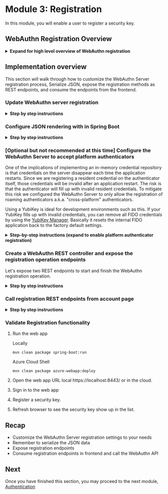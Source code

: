 # Module 3: Registration
In this module, you will enable a user to register a security key.

## WebAuthn Registration Overview

<details>
<summary><strong>Expand for high level overview of WebAuthn registration</strong></summary><p>

### Registration

Initiate a registration ceremony:

```java
byte[] userHandle = new byte[64];
random.nextBytes(userHandle);

PublicKeyCredentialCreationOptions request = rp.startRegistration(StartRegistrationOptions.builder()
    .user(UserIdentity.builder()
        .name("alice")
        .displayName("Alice Hypothetical")
        .id(new ByteArray(userHandle))
        .build())
    .build());
```

Serialize `request` to JSON and send it to the client:

```java
import com.fasterxml.jackson.databind.ObjectMapper;

@Bean 
public ObjectMapper objectMapper() {
    ObjectMapper mapper = new ObjectMapper();
    mapper.registerModule(new Jdk8Module());
    mapper.setVisibility(PropertyAccessor.FIELD, Visibility.ANY);
    mapper.configure(SerializationFeature.FAIL_ON_EMPTY_BEANS, false);
    mapper.setSerializationInclusion(Include.NON_NULL);
    mapper.setSerializationInclusion(Include.NON_ABSENT);
    return mapper;
}
```

Get the response from the client:

```java
String responseJson = /* ... */;
PublicKeyCredential<AuthenticatorAttestationResponse, ClientRegistrationExtensionOutputs> pkc =
    jsonMapper.readValue(responseJson, new TypeReference<PublicKeyCredential<AuthenticatorAttestationResponse, ClientRegistrationExtensionOutputs>>(){});
```

Validate the response:

```java
try {
    RegistrationResult result = rp.finishRegistration(FinishRegistrationOptions.builder()
        .request(request)
        .response(pkc)
        .build());
} catch (RegistrationFailedException e) { /* ... */ }
```

Update your database:

```java
storeCredential("alice", result.getKeyId(), result.getPublicKeyCose());
```

</p></details>


## Implementation overview
This section will walk through how to customize the WebAuthn Server registration process, Serialize JSON, expose the registration methods as REST endpoints, and consume the endpoints from the frontend.

### Update WebAuthn server registration

<details>
<summary><strong>Step by step instructions</strong></summary><p>

The webauthn-server-demo project has the concept of `AuthenticatedActions`. We will not be using `AuthenticatedActions` in this demo. Instead, we will use the Spring Security user session. First, a user will log in with a traditional username and password then register resident credential on a security key. This resident credential will enable usernameless passwordless authentication in the next module.

The current startRegistration() method only allows a single security key to be registered. Let's update it so that a user can add multiple security keys.

1. Open the WebAuthnServer.java class in your editor and modify the startRegistration() method to look like this
    ```java
        public Either<String, RegistrationRequest> startRegistration(
            @NonNull String username,
            @NonNull String displayName,
            Optional<String> credentialNickname,
            boolean requireResidentKey
        ) {
            logger.trace("startRegistration username: {}, credentialNickname: {}", username, credentialNickname);

            if (username == null || username.isEmpty()) {
                return Either.left("username must not be empty.");
            }

            Collection<CredentialRegistration> registrations = userStorage.getRegistrationsByUsername(username);

            UserIdentity user;

            if (registrations.isEmpty()) {
                user = UserIdentity.builder()
                    .name(username)
                    .displayName(displayName)
                    .id(generateRandom(32))
                    .build();
            } else {
                user = registrations.stream().findAny().get().getUserIdentity();
            }

            RegistrationRequest request = new RegistrationRequest(
                username,
                credentialNickname,
                generateRandom(32),
                rp.startRegistration(
                    StartRegistrationOptions.builder()
                        .user(user)
                        .authenticatorSelection(Optional.of(AuthenticatorSelectionCriteria.builder()
                            .requireResidentKey(requireResidentKey)
                            .authenticatorAttachment(AuthenticatorAttachment.CROSS_PLATFORM)    // Default to roaming security keys (CROSS_PLATFORM). Comment out this line to enable either PLATFORM or CROSS_PLATFORM authenticators
                            .build()
                        ))
                        .build()
                )
            );

            registerRequestStorage.put(request.getRequestId(), request);

            return Either.right(request);
        }
    ```

</p></details>

### Configure JSON rendering with in Spring Boot 

<details>
<summary><strong>Step by step instructions</strong></summary><p>

1. Add the following to the import section of the WebAuthnServer class
```java
import org.springframework.context.annotation.Bean;
import com.fasterxml.jackson.datatype.jdk8.Jdk8Module;
import com.fasterxml.jackson.annotation.PropertyAccessor;
import com.fasterxml.jackson.annotation.JsonAutoDetect.Visibility;
import com.fasterxml.jackson.databind.SerializationFeature;
import static com.fasterxml.jackson.annotation.JsonInclude.Include;
```
2. Add the following method to the WebAuthnServer class. The ObjectMapper is configured to handle Optional types and not serialize fields to JSON that are null or absent.
```java
@Bean 
public ObjectMapper objectMapper() {
    ObjectMapper mapper = new ObjectMapper();
    mapper.registerModule(new Jdk8Module());
    mapper.setVisibility(PropertyAccessor.FIELD, Visibility.ANY);
    mapper.configure(SerializationFeature.FAIL_ON_EMPTY_BEANS, false);
    mapper.setSerializationInclusion(Include.NON_NULL);
    mapper.setSerializationInclusion(Include.NON_ABSENT);
    return mapper;
}
```

</p></details>

### [Optional but not recommended at this time] Configure the WebAuthn Server to accept platform authenticators
One of the implications of implementing an in-memory credential repository is that credentials on the server disappear each time the application restarts. Since we are registering a resident credential on the authenticator itself, those credentials will be invalid after an application restart. The risk is that the authenticator will fill up with invalid resident credentials. To mitigate this risk we configured the WebAuthn Server to only allow the registration of roaming authenticators a.k.a. "cross-platform" authenticators. 

Using a YubiKey is ideal for development environments such as this. If your YubiKey fills up with invalid credentials, you can remove all FIDO credentials by using the [YubiKey Manager](https://www.yubico.com/products/services-software/download/yubikey-manager/). Basically it resets the internal FIDO application back to the factory default settings. 

<details>
<summary><strong>Step-by-step instructions (expand to enable platform authenticator registration)</strong></summary><p>

To configure the WebAuthn Server to accept platform authenticators, such as Windows Hello comment out the `.authenticatorAttachment(AuthenticatorAttachment.CROSS_PLATFORM)` line. This workshop recommends that only test platform authenticators be registered as the instructions to remove invalid credentials from platform authenticators are not available at this time. E.g. Don't use your primary Windows Hello platform authenticator in this workshop.
```java
    ...
    RegistrationRequest request = new RegistrationRequest(
                username,
                credentialNickname,
                generateRandom(32),
                rp.startRegistration(
                    StartRegistrationOptions.builder()
                        .user(user)
                        .authenticatorSelection(Optional.of(AuthenticatorSelectionCriteria.builder()
                            .requireResidentKey(requireResidentKey)
                            //.authenticatorAttachment(AuthenticatorAttachment.CROSS_PLATFORM)    // Default to roaming security keys (CROSS_PLATFORM). Comment out this line to enable either PLATFORM or CROSS_PLATFORM authenticators
                            .build()
                        ))
                        .build()
                )
            );

            registerRequestStorage.put(request.getRequestId(), request);

            return Either.right(request);
        }
```
</p></details>

### Create a WebAuthn REST controller and expose the registration operation endpoints
Let's expose two REST endpoints to start and finish the WebAuthn registration operation.

<details>
<summary><strong>Step by step instructions</strong></summary><p>

1. Create WebAuthnController.java
   ```
   echo '' > src/main/java/com/example/demo/WebAuthnController.java
   ```
2. Open WebAuthnController.java in an editor and create the following class
    ```java
    package com.example.demo;

    import java.net.MalformedURLException;
    import java.util.Optional;
    import java.util.List;

    import com.example.demo.WebAuthnServer.SuccessfulAuthenticationResult;
    import com.example.demo.data.AssertionRequestWrapper;
    import com.example.demo.data.RegistrationRequest;
    import com.yubico.util.Either;

    import org.springframework.beans.factory.annotation.Autowired;
    import org.springframework.http.HttpStatus;
    import org.springframework.http.ResponseEntity;
    import org.springframework.security.access.prepost.PreAuthorize;
    import org.springframework.web.bind.annotation.PostMapping;
    import org.springframework.web.bind.annotation.RequestBody;
    import org.springframework.web.bind.annotation.RequestParam;
    import org.springframework.web.bind.annotation.RestController;
    import org.springframework.web.server.ResponseStatusException;

    import lombok.extern.slf4j.Slf4j;

    @RestController
    @Slf4j
    class WebAuthnController {

        @Autowired
        private WebAuthnServer webAuthnServer;

        @PostMapping("/register")
        @PreAuthorize("#username == authentication.principal.username")
        ResponseEntity<RegistrationRequest> startRegistration(@RequestParam("username") String username,
                @RequestParam("displayName") String displayName,
                @RequestParam("credentialNickname") Optional<String> credentialNickname,
                @RequestParam(value = "requireResidentKey", defaultValue = "false") boolean requireResidentKey)
                throws MalformedURLException {
                    log.trace("startRegistration username: {}, displayName: {}, credentialNickname: {}, requireResidentKey: {}", username, displayName, credentialNickname, requireResidentKey);

                    Either<String, RegistrationRequest> result = webAuthnServer.startRegistration(username, displayName, credentialNickname, requireResidentKey);

                    if (result.isRight()) {
                        return ResponseEntity.status(HttpStatus.OK).body(result.right().get());
                    } else {
                        throw new ResponseStatusException(HttpStatus.BAD_REQUEST, result.left().get());
                    }

        }

        @PostMapping("/register/finish")
        ResponseEntity<WebAuthnServer.SuccessfulRegistrationResult> finishRegistration(@RequestBody String responseJson) {
            log.trace("finishRegistration responseJson: {}", responseJson);

            Either<List<String>, WebAuthnServer.SuccessfulRegistrationResult> result = webAuthnServer.finishRegistration(responseJson);

            if (result.isRight()) {
                return ResponseEntity.status(HttpStatus.OK).body(result.right().get());
            } else {
                throw new ResponseStatusException(HttpStatus.BAD_REQUEST, result.left().get().toString());
            }

        }
    }
    ```

</p></details>

### Call registration REST endpoints from account page

<details>
<summary><strong>Step by step instructions</strong></summary><p>

1. Open the account.html page in an editor
2. In the header section add cross site request forgery token details. Our JavaScript requires the CSRF token to call our REST endpoints
    ```javascript
    <meta th:name="_csrf" th:content="${_csrf.token}"/>
    <meta th:name="_csrf_header" th:content="${_csrf.headerName}"/>
    ```
3. In the header section also add the following JavaScript references
    ```javascript
    <script src="https://ajax.googleapis.com/ajax/libs/jquery/3.4.0/jquery.min.js"></script>
    <script type="module" src="/lib/fetch/fetch-3.0.0.js"></script>
    <script src="/lib/base64js/base64js-1.3.0.min.js"></script>
    <script src="/js/base64url.js"></script>
    <script src="/js/webauthn.js"></script>
    ```
4. In the header section add the following so that our JavaScript can get a handle on the username of the currently signed in user.
    ```javascript
    <sec:authentication property="name" var="username" />
    ```
5. In the header section add the following javascript to call our REST endpoints and register a security key
    ```javascript
        <script>
            $(function () {
                $('#takeAction').hide();
            });

            function setStatus(statusText) {
                $('#status').text(statusText);
            }           

            function submitResponse(url, requestId, response) {
                console.log('submitResponse', url, requestId, response);
        
                var token = $("meta[name='_csrf']").attr("content"); 
        
                const body = {
                    requestId,
                    credential: response,
                };
                console.log('body', JSON.stringify(body));
                
                return fetch(url, {
                    method: 'POST',
                    headers: {
                        'X-CSRF-TOKEN': token
                    },
                    body: JSON.stringify(body),
                }).then(response => response.json())
                ;
            }
        
            function register() {
                $('#takeAction').show();
                const username = '[[${#authentication.getPrincipal().getUsername()}]]';
                const displayName = '[[${#authentication.getPrincipal().getUsername()}]]';
                const credentialNickname = $("#inputNickname").val();
                const requireResidentKey = true;
        
                var token = $("meta[name='_csrf']").attr("content"); 
        
                return fetch('/register', {
                    method: 'POST',
                    headers: {
                        'X-CSRF-TOKEN': token
                    },
                    body: new URLSearchParams({
                    username,
                    displayName,
                    credentialNickname,
                    requireResidentKey,
                    })
                    
                })
                .then(response => response.json())
                .then(function(request) {
                    console.log('request succeeded with JSON response', request)
                    
                    return webauthn.createCredential(request.publicKeyCredentialCreationOptions)
                    .then(webauthn.responseToObject)
                    .then(function (publicKeyCredential) { 
                        console.log("publicKeyCredential ", publicKeyCredential);
            
                        url = '/register/finish';
                        return submitResponse(url, request.requestId, publicKeyCredential);
                    })
                })
                .then(data => {
                    if (data && data.success) {
                        console.log("Success!");
                        setStatus("Success!");
                    } else {
                        console.log("Error!");
                        setStatus('Error!');
                    }
                    $('#takeAction').hide();
                    console.log(data);
                    return data;
                })
                ;
            }
         </script>
    ```
6. In the body section add the following UI to register a security key
    ```html
        <div class="container">
            <h4>Register a Security Key</h4>
            <div class="form-inline">
                <div class="form-group mx-sm-3 mb-2">
                    <label for="inputNickname" class="sr-only">Nickname</label>
                    <input type="text" class="form-control" id="inputNickname" placeholder="Nickname">
                </div>
                <button onclick="register()" class="btn btn-primary mb-2">Register</button>
            </div>
            <p id="status"></p>
            <div id="takeAction">
                <p class="text-justify">Please insert and take action on the security key.</p>
                <div class="spinner-border" role="status">
                    <span class="sr-only">Loading...</span>
                </div>
            </div>
        </div>
    ```
</p></details>

### Validate Registration functionality
1. Run the web app
    
    Locally
    ```
    mvn clean package spring-boot:run
    ```

    Azure Cloud Shell
    ```
    mvn clean package azure-webapp:deploy
    ```
   
2. Open the web app URL local https://localhost:8443/ or in the cloud.
3. Sign in to the web app
4. Register a security key.
5. Refresh browser to see the security key show up in the list.

## Recap
* Customize the WebAuthn Server registration settings to your needs
* Remember to serialize the JSON data
* Expose registration endpoints
* Consume registration endpoints in frontend and call the WebAuthn API

## Next
Once you have finished this section, you may proceed to the next module, [Authentication](../4_Authentication/README.md)